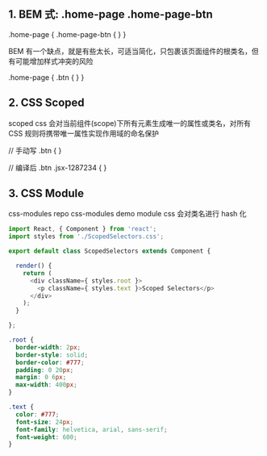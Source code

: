 ## 1. BEM 式: .home-page .home-page-btn

.home-page {
  .home-page-btn {
  }
}

BEM 有一个缺点，就是有些太长，可适当简化，只包裹该页面组件的根类名，但有可能增加样式冲突的风险

.home-page {
  .btn {
  }
}


## 2. CSS Scoped

scoped css 会对当前组件(scope)下所有元素生成唯一的属性或类名，对所有 CSS 规则将携带唯一属性实现作用域的命名保护

// 手动写
.btn {
}
 
// 编译后
.btn .jsx-1287234 {
}


## 3. CSS Module

css-modules repo
css-modules demo
module css 会对类名进行 hash 化

```javascript
import React, { Component } from 'react';
import styles from './ScopedSelectors.css';

export default class ScopedSelectors extends Component {

  render() {
    return (
      <div className={ styles.root }>
        <p className={ styles.text }>Scoped Selectors</p>
      </div>
    );
  }

};
```

```css
.root {
  border-width: 2px;
  border-style: solid;
  border-color: #777;
  padding: 0 20px;
  margin: 0 6px;
  max-width: 400px;
}

.text {
  color: #777;
  font-size: 24px;
  font-family: helvetica, arial, sans-serif;
  font-weight: 600;
}
```